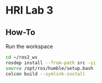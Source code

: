 # HRI Lab 3

## How-To

Run the workspace

```bash
cd ~/ros2_ws
rosdep install --from-path src -yi
source /opt/ros/humble/setup.bash
colcon build --symlink-install
```
